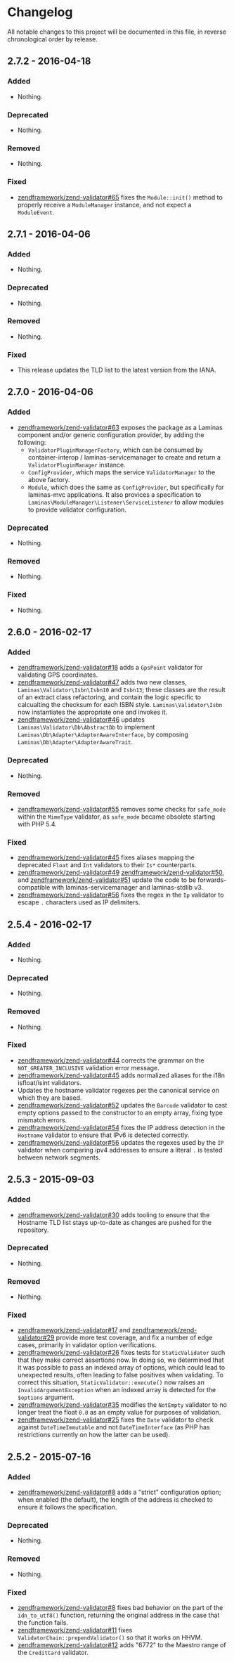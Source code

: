 # Changelog

All notable changes to this project will be documented in this file, in reverse chronological order by release.

## 2.7.2 - 2016-04-18

### Added

- Nothing.

### Deprecated

- Nothing.

### Removed

- Nothing.

### Fixed

- [zendframework/zend-validator#65](https://github.com/zendframework/zend-validator/pull/65) fixes the
  `Module::init()` method to properly receive a `ModuleManager` instance, and
  not expect a `ModuleEvent`.

## 2.7.1 - 2016-04-06

### Added

- Nothing.

### Deprecated

- Nothing.

### Removed

- Nothing.

### Fixed

- This release updates the TLD list to the latest version from the IANA.

## 2.7.0 - 2016-04-06

### Added

- [zendframework/zend-validator#63](https://github.com/zendframework/zend-validator/pull/63) exposes the
  package as a Laminas component and/or generic configuration provider, by adding the
  following:
  - `ValidatorPluginManagerFactory`, which can be consumed by container-interop /
    laminas-servicemanager to create and return a `ValidatorPluginManager` instance.
  - `ConfigProvider`, which maps the service `ValidatorManager` to the above
    factory.
  - `Module`, which does the same as `ConfigProvider`, but specifically for
    laminas-mvc applications. It also provices a specification to
    `Laminas\ModuleManager\Listener\ServiceListener` to allow modules to provide
    validator configuration.

### Deprecated

- Nothing.

### Removed

- Nothing.

### Fixed

- Nothing.

## 2.6.0 - 2016-02-17

### Added

- [zendframework/zend-validator#18](https://github.com/zendframework/zend-validator/pull/18) adds a `GpsPoint`
  validator for validating GPS coordinates.
- [zendframework/zend-validator#47](https://github.com/zendframework/zend-validator/pull/47) adds two new
  classes, `Laminas\Validator\Isbn\Isbn10` and `Isbn13`; these classes are the
  result of an extract class refactoring, and contain the logic specific to
  calcualting the checksum for each ISBN style. `Laminas\Validator\Isbn` now
  instantiates the appropriate one and invokes it.
- [zendframework/zend-validator#46](https://github.com/zendframework/zend-validator/pull/46) updates
  `Laminas\Validator\Db\AbstractDb` to implement `Laminas\Db\Adapter\AdapterAwareInterface`,
  by composing `Laminas\Db\Adapter\AdapterAwareTrait`.

### Deprecated

- Nothing.

### Removed

- [zendframework/zend-validator#55](https://github.com/zendframework/zend-validator/pull/55) removes some
  checks for `safe_mode` within the `MimeType` validator, as `safe_mode` became
  obsolete starting with PHP 5.4.

### Fixed

- [zendframework/zend-validator#45](https://github.com/zendframework/zend-validator/pull/45) fixes aliases
  mapping the deprecated `Float` and `Int` validators to their `Is*` counterparts.
- [zendframework/zend-validator#49](https://github.com/zendframework/zend-validator/pull/49)
  [zendframework/zend-validator#50](https://github.com/zendframework/zend-validator/pull/50), and
  [zendframework/zend-validator#51](https://github.com/zendframework/zend-validator/pull/51) update the
  code to be forwards-compatible with laminas-servicemanager and laminas-stdlib v3.
- [zendframework/zend-validator#56](https://github.com/zendframework/zend-validator/pull/56) fixes the regex
  in the `Ip` validator to escape `.` characters used as IP delimiters.

## 2.5.4 - 2016-02-17

### Added

- Nothing.

### Deprecated

- Nothing.

### Removed

- Nothing.

### Fixed

- [zendframework/zend-validator#44](https://github.com/zendframework/zend-validator/pull/44) corrects the
  grammar on the `NOT_GREATER_INCLUSIVE` validation error message.
- [zendframework/zend-validator#45](https://github.com/zendframework/zend-validator/pull/45) adds normalized
  aliases for the i18n isfloat/isint validators.
- Updates the hostname validator regexes per the canonical service on which they
  are based.
- [zendframework/zend-validator#52](https://github.com/zendframework/zend-validator/pull/52) updates the
  `Barcode` validator to cast empty options passed to the constructor to an
  empty array, fixing type mismatch errors.
- [zendframework/zend-validator#54](https://github.com/zendframework/zend-validator/pull/54) fixes the IP
  address detection in the `Hostname` validator to ensure that IPv6 is detected
  correctly.
- [zendframework/zend-validator#56](https://github.com/zendframework/zend-validator/pull/56) updates the
  regexes used by the `IP` validator when comparing ipv4 addresses to ensure a
  literal `.` is tested between network segments.

## 2.5.3 - 2015-09-03

### Added

- [zendframework/zend-validator#30](https://github.com/zendframework/zend-validator/pull/30) adds tooling to
  ensure that the Hostname TLD list stays up-to-date as changes are pushed for
  the repository.

### Deprecated

- Nothing.

### Removed

- Nothing.

### Fixed

- [zendframework/zend-validator#17](https://github.com/zendframework/zend-validator/pull/17) and
  [zendframework/zend-validator#29](https://github.com/zendframework/zend-validator/pull/29) provide more
  test coverage, and fix a number of edge cases, primarily in validator option
  verifications.
- [zendframework/zend-validator#26](https://github.com/zendframework/zend-validator/pull/26) fixes tests for
  `StaticValidator` such that they make correct assertions now. In doing so, we
  determined that it was possible to pass an indexed array of options, which
  could lead to unexpected results, often leading to false positives when
  validating. To correct this situation, `StaticValidator::execute()` now raises
  an `InvalidArgumentException` when an indexed array is detected for the
  `$options` argument.
- [zendframework/zend-validator#35](https://github.com/zendframework/zend-validator/pull/35) modifies the
  `NotEmpty` validator to no longer treat the float `0.0` as an empty value for
  purposes of validation.
- [zendframework/zend-validator#25](https://github.com/zendframework/zend-validator/pull/25) fixes the
  `Date` validator to check against `DateTimeImmutable` and not
  `DateTimeInterface` (as PHP has restrictions currently on how the latter can
  be used).

## 2.5.2 - 2015-07-16

### Added

- [zendframework/zend-validator#8](https://github.com/zendframework/zend-validator/pull/8) adds a "strict"
  configuration option; when enabled (the default), the length of the address is
  checked to ensure it follows the specification.

### Deprecated

- Nothing.

### Removed

- Nothing.

### Fixed

- [zendframework/zend-validator#8](https://github.com/zendframework/zend-validator/pull/8) fixes bad
  behavior on the part of the `idn_to_utf8()` function, returning the original
  address in the case that the function fails.
- [zendframework/zend-validator#11](https://github.com/zendframework/zend-validator/pull/11) fixes
  `ValidatorChain::prependValidator()` so that it works on HHVM.
- [zendframework/zend-validator#12](https://github.com/zendframework/zend-validator/pull/12) adds "6772" to
  the Maestro range of the `CreditCard` validator.
